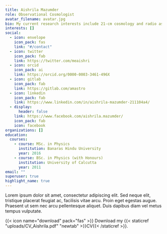 ```yaml
---
title: Aishrila Mazumder
role: Observational Cosmologist
avatar_filename: avatar.jpg
bio: My current research interests include 21-cm cosmology and radio astronomy.
interests: []
social:
  - icon: envelope
    icon_pack: fas
    link: "#/contact"
  - icon: twitter
    icon_pack: fab
    link: https://twitter.com/meaishri
  - icon: orcid
    icon_pack: ai
    link: https://orcid.org/0000-0003-3461-496X
  - icon: gitlab
    icon_pack: fab
    link: https://gitlab.com/amastro
  - icon: linkedin
    icon_pack: fab
    link: https://www.linkedin.com/in/aishrila-mazumder-211104a4/
  - display:
      header: false
    link: https://www.facebook.com/aishrila.mazumder/
    icon_pack: fab
    icon: facebook
organizations: []
education:
  courses:
    - course: MSc. in Physics
      institution: Banaras Hindu University
      year: 2016
    - course: BSc. in Physics (with Honours)
      institution: University of Calcutta
      year: 2011
email: ""
superuser: true
highlight_name: true
---
```

Lorem ipsum dolor sit amet, consectetur adipiscing elit. Sed neque elit, tristique placerat feugiat ac, facilisis vitae arcu. Proin eget egestas augue. Praesent ut sem nec arcu pellentesque aliquet. Duis dapibus diam vel metus tempus vulputate.

{{< icon name="download" pack="fas" >}} Download my {{< staticref "uploads/CV_Aishrila.pdf" "newtab" >}}CV{{< /staticref >}}.
